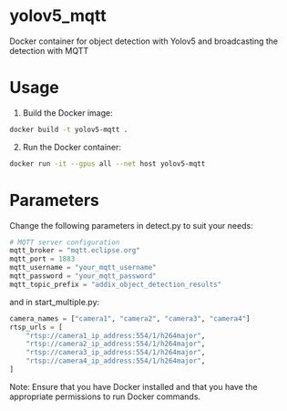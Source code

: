 # yolov5_mqtt
Docker container for object detection with Yolov5 and broadcasting the detection with MQTT

# Usage

1. Build the Docker image:

```bash
docker build -t yolov5-mqtt .
```

2. Run the Docker container:

```bash
docker run -it --gpus all --net host yolov5-mqtt
```

# Parameters

Change the following parameters in detect.py to suit your needs:

```python
# MQTT server configuration
mqtt_broker = "mqtt.eclipse.org"
mqtt_port = 1883
mqtt_username = "your_mqtt_username"
mqtt_password = "your_mqtt_password"
mqtt_topic_prefix = "addix_object_detection_results"

```

and in start_multiple.py:

```python
camera_names = ["camera1", "camera2", "camera3", "camera4"]
rtsp_urls = [
    "rtsp://camera1_ip_address:554/1/h264major",
    "rtsp://camera2_ip_address:554/1/h264major",
    "rtsp://camera3_ip_address:554/1/h264major",
    "rtsp://camera4_ip_address:554/1/h264major",
]
```


Note: Ensure that you have Docker installed and that you have the appropriate permissions to run Docker commands. 